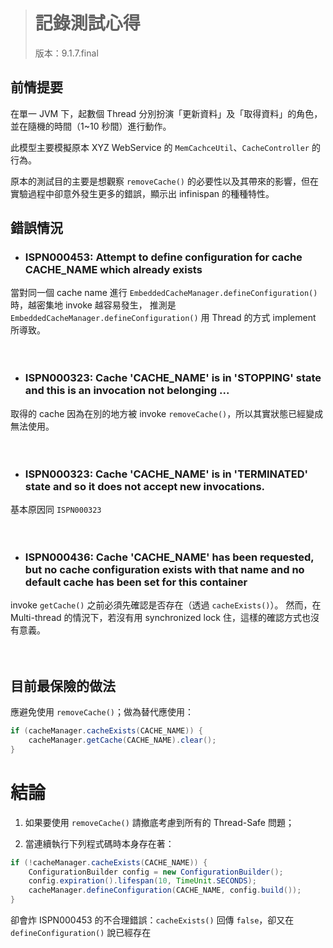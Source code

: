 > # 記錄測試心得
> 版本：9.1.7.final


前情提要
-------

在單一 JVM 下，起數個 Thread 分別扮演「更新資料」及「取得資料」的角色，並在隨機的時間（1~10 秒間）進行動作。  

此模型主要模擬原本 XYZ WebService 的 `MemCachceUtil`、`CacheController` 的行為。  

原本的測試目的主要是想觀察 `removeCache()` 的必要性以及其帶來的影響，但在實驗過程中卻意外發生更多的錯誤，顯示出 infinispan 的種種特性。


錯誤情況
-------

- ### ISPN000453: Attempt to define configuration for cache CACHE_NAME which already exists

當對同一個 cache name 進行 `EmbeddedCacheManager.defineConfiguration()` 時，越密集地 invoke 越容易發生，
推測是 `EmbeddedCacheManager.defineConfiguration()` 用 Thread 的方式 implement 所導致。  
<br/><br/>


- ### ISPN000323: Cache 'CACHE_NAME' is in 'STOPPING' state and this is an invocation not belonging ...

取得的 cache 因為在別的地方被 invoke `removeCache()`，所以其實狀態已經變成無法使用。  
<br/><br/>


- ### ISPN000323: Cache 'CACHE_NAME' is in 'TERMINATED' state and so it does not accept new invocations.

基本原因同 `ISPN000323`  
<br/><br/>


- ### ISPN000436: Cache 'CACHE_NAME' has been requested, but no cache configuration exists with that name and no default cache has been set for this container

invoke `getCache()` 之前必須先確認是否存在（透過 `cacheExists()`）。
然而，在 Multi-thread 的情況下，若沒有用 synchronized lock 住，這樣的確認方式也沒有意義。  
<br/><br/>


目前最保險的做法
--------------

應避免使用 `removeCache()`；做為替代應使用：

```java
if (cacheManager.cacheExists(CACHE_NAME)) {
	cacheManager.getCache(CACHE_NAME).clear();
}
```


結論
====

1. 如果要使用 `removeCache()` 請撤底考慮到所有的 Thread-Safe 問題；

2. 當連續執行下列程式碼時本身存在著：

```java
if (!cacheManager.cacheExists(CACHE_NAME)) {
	ConfigurationBuilder config = new ConfigurationBuilder();
	config.expiration().lifespan(10, TimeUnit.SECONDS);
	cacheManager.defineConfiguration(CACHE_NAME, config.build());
}
```

卻會炸 ISPN000453 的不合理錯誤：`cacheExists()` 回傳 `false`，卻又在 `defineConfiguration()` 說已經存在
